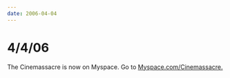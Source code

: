 ```yaml
---
date: 2006-04-04
---
```

# 4/4/06

The Cinemassacre is now on Myspace. Go to [Myspace.com/Cinemassacre.](https://web.archive.org/web/20080118070123/http://myspace.com/cinemassacre)